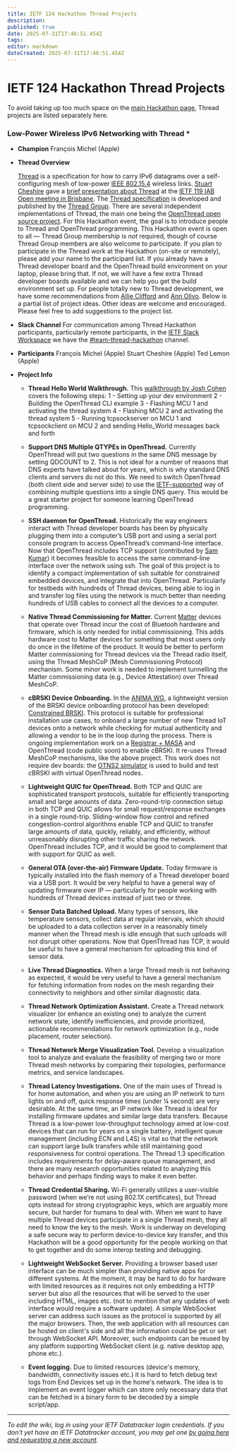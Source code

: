 ```yaml
---
title: IETF 124 Hackathon Thread Projects
description: 
published: true
date: 2025-07-31T17:46:51.454Z
tags: 
editor: markdown
dateCreated: 2025-07-31T17:46:51.454Z
---
```


# IETF 124 Hackathon Thread Projects

To avoid taking up too much space on the [main Hackathon page](/meeting/124/hackathon), Thread projects are listed separately here.

### Low-Power Wireless IPv6 Networking with Thread *

- **Champion**
François Michel (Apple)

- **Thread Overview**

  [Thread](https://en.wikipedia.org/wiki/Thread_(network_protocol)) is a specification for how to carry IPv6 datagrams over a self-configuring mesh of low-power [IEEE 802.15.4](https://en.wikipedia.org/wiki/IEEE_802.15.4) wireless links. [Stuart Cheshire](https://www.threadgroup.org/thread-group#board&officers:~:text=Stuart%20Cheshire) gave a [brief presentation about Thread](https://www.youtube.com/watch?v=DplqxrH6Xbg&t=2148s) at the [IETF 119 IAB Open meeting in Brisbane](https://datatracker.ietf.org/meeting/119/proceedings#:~:text=iabopen). The [Thread specification](https://www.threadgroup.org/support#specifications) is developed and published by the [Thread Group](https://www.threadgroup.org/). There are several independent implementations of Thread, the main one being the [OpenThread open source project](https://openthread.io/).
For this Hackathon event, the goal is to introduce people to Thread and OpenThread programming. This Hackathon event is open to all — Thread Group membership is *not* required, though of course Thread Group members are also welcome to participate. If you plan to participate in the Thread work at the Hackathon (on-site or remotely), please add your name to the participant list. If you already have a Thread developer board and the OpenThread build environment on your laptop, please bring that. If not, we will have a few extra Thread developer boards available and we can help you get the build environment set up. For people totally new to Thread development, we have some recommendations from [Allie Clifford](/meeting/120/hackathon/Thread-Guide-Allie-Clifford) and [Ann Olivo](/meeting/120/hackathon/Thread-Guide-Ann-Olivo).
Below is a partial list of project ideas. Other ideas are welcome and encouraged. Please feel free to add suggestions to the project list.

- **Slack Channel**
For communication among Thread Hackathon participants, particularly remote participants, in the [IETF Slack Workspace](https://join.slack.com/t/ietf/shared_invite/zt-2tp4eenlx-5XWQGCglltuzsxpwsQm_tw) we have the [#team-thread-hackathon](https://ietf.slack.com/archives/C07DE1M657E) channel.

- **Participants**
François Michel (Apple)
Stuart Cheshire (Apple)
Ted Lemon (Apple)

- **Project Info**

  - **Thread Hello World Walkthrough.** This [walkthrough by Josh Cohen](https://github.com/joshco/esp-walkthrough/blob/main/hello_world.md) covers the following steps:
  1 - Setting up your dev environment
  2 - Building the OpenThread CLI example
  3 - Flashing MCU 1 and activating the thread system
  4 - Flashing MCU 2 and activating the thread system
  5 - Running tcpsockserver on MCU 1 and tcpsockclient on MCU 2 and sending Hello_World messages back and forth

  - **Support DNS Multiple QTYPEs in OpenThread.** Currently OpenThread will put two questions in the same DNS message by setting QDCOUNT to 2. This is not ideal for a number of reasons that DNS experts have talked about for years, which is why standard DNS clients and servers do not do this. We need to switch OpenThread (both client side and server side) to use the [IETF-supported](https://datatracker.ietf.org/doc/html/draft-ietf-dnssd-multi-qtypes) way of combining multiple questions into a single DNS query. This would be a great starter project for someone learning OpenThread programming.

  - **SSH daemon for OpenThread.** Historically the way engineers interact with Thread developer boards has been by physically plugging them into a computer’s USB port and using a serial port console program to access OpenThread’s command-line interface. Now that OpenThread includes TCP support (contributed by [Sam Kumar](https://www.samkumar.org/)) it becomes feasible to access the same command-line interface over the network using ssh. The goal of this project is to identify a compact implementation of ssh suitable for constrained embedded devices, and integrate that into OpenThread. Particularly for testbeds with hundreds of Thread devices, being able to log in and transfer log files using the network is much better than needing hundreds of USB cables to connect all the devices to a computer.

  - **Native Thread Commissioning for Matter.** Current [Matter](https://csa-iot.org/all-solutions/matter/) devices that operate over Thread incur the cost of Bluetooh hardware and firmware, which is only needed for initial commissioning. This adds hardware cost to Matter devices for something that most users only do once in the lifetime of the product. It would be better to perform Matter commissioning for Thread devices via the Thread radio itself, using the Thread MeshCoP (Mesh Commissioning Protocol) mechanism. Some minor work is needed to implement tunnelling the Matter commissioning data (e.g., Device Attestation) over Thread MeshCoP.

  - **cBRSKI Device Onboarding.** In the [ANIMA WG](https://datatracker.ietf.org/wg/anima/about/), a lightweight version of the BRSKI device onboarding protocol has been developed: [Constrained BRSKI](https://datatracker.ietf.org/doc/html/draft-ietf-anima-constrained-voucher). This protocol is suitable for professional installation use cases, to onboard a large number of new Thread IoT devices onto a network while checking for mutual authenticity and allowing a vendor to be in the loop during the process. There is ongoing implementation work on a [Registrar + MASA](https://github.com/EskoDijk/ot-registrar) and OpenThread (code public soon) to enable cBRSKI. It re-uses Thread MeshCoP mechanisms, like the above project. This work does not require dev boards: the [OTNS2 simulator](https://github.com/openthread/ot-ns/issues/528) is used to build and test cBRSKI with virtual OpenThread nodes.

  - **Lightweight QUIC for OpenThread.** Both TCP and QUIC are sophisticated transport protocols, suitable for efficiently transporting small and large amounts of data. Zero-round-trip connection setup in both TCP and QUIC allows for small request/response exchanges in a single round-trip. Sliding-window flow control and refined congestion-control algorithms enable TCP and QUIC to transfer large amounts of data, quickly, reliably, and efficiently, without unreasonably disrupting other traffic sharing the network. OpenThread includes TCP, and it would be good to complement that with support for QUIC as well.

  - **General OTA (over-the-air) Firmware Update.** Today firmware is typically installed into the flash memory of a Thread developer board via a USB port. It would be very helpful to have a general way of updating firmware over IP — particularly for people working with hundreds of Thread devices instead of just two or three.

  - **Sensor Data Batched Upload.** Many types of sensors, like temperature sensors, collect data at regular intervals, which should be uploaded to a data collection server in a reasonably timely manner when the Thread mesh is idle enough that such uploads will not disrupt other operations. Now that OpenThread has TCP, it would be useful to have a general mechanism for uploading this kind of sensor data.

  - **Live Thread Diagnostics.** When a large Thread mesh is not behaving as expected, it would be very useful to have a general mechanism for fetching information from nodes on the mesh regarding their connectivity to neighbors and other similar diagnostic data.

  - **Thread Network Optimization Assistant.** Create a Thread network visualizer (or enhance an existing one) to analyze the current network state, identify inefficiencies, and provide prioritized, actionable recommendations for network optimization (e.g., node placement, router selection).

  - **Thread Network Merge Visualization Tool.** Develop a visualization tool to analyze and evaluate the feasibility of merging two or more Thread mesh networks by comparing their topologies, performance metrics, and service landscapes.

  - **Thread Latency Investigations.** One of the main uses of Thread is for home automation, and when you are using an IP network to turn lights on and off, quick response times (under ¼ second) are very desirable. At the same time, an IP network like Thread is ideal for installing firmware updates and similar large data transfers. Because Thread is a low-power low-throughput technology aimed at low-cost devices that can run for years on a single battery, intelligent queue management (including ECN and L4S) is vital so that the network can support large bulk transfers while still maintaining good responsiveness for control operations. The Thread 1.3 specification includes requirements for delay-aware queue management, and there are many research opportunities related to analyzing this behavior and perhaps finding ways to make it even better.

  - **Thread Credential Sharing.** Wi-Fi generally utilizes a user-visible password (when we’re not using 802.1X certificates), but Thread opts instead for strong cryptographic keys, which are arguably more secure, but harder for humans to deal with. When we want to have multiple Thread devices participate in a single Thread mesh, they all need to know the key to the mesh. Work is underway on developing a safe secure way to perform device-to-device key transfer, and this Hackathon will be a good opportunity for the people working on that to get together and do some interop testing and debugging.

  - **Lightweight WebSocket Server.** Providing a browser based user interface can be much simpler than providing native apps for different systems. At the moment, it may be hard to do for hardware with limited resources as it requires not only embedding a HTTP server but also all the resources that will be served to the user including HTML, images etc. (not to mention that any updates of web interface would require a software update). A simple WebSocket server can address such issues as the protocol is supported by all the major browsers. Then, the web application with all resources can be hosted on client's side and all the information could be get or set through WebSocket API. Moreover, such endpoints can be reused by any platform supporting WebSocket client (e.g. native desktop app, phone etc.).

  - **Event logging.** Due to limited resources (device's memory, bandwidth, connectivity issues etc.) it is hard to fetch debug text logs from End Devices set up in the home's network. The idea is to implement an event logger which can store only necessary data that can be fetched in a binary form to be decoded by a simple script/app.

----

*To edit the wiki, log in using your IETF Datatracker login credentials. If you don't yet have an IETF Datatracker account, you may get one [by going here and requesting a new account](https://datatracker.ietf.org/accounts/create/).*